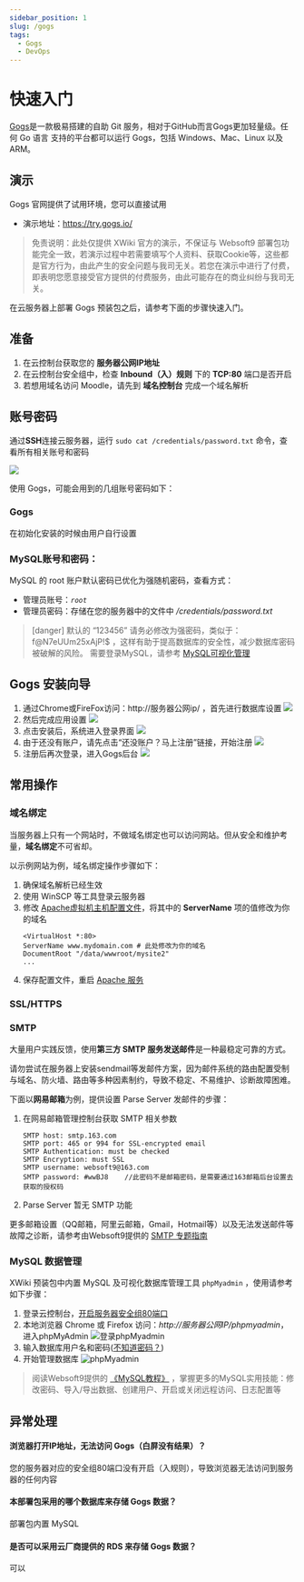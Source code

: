 ```yaml
---
sidebar_position: 1
slug: /gogs
tags:
  - Gogs
  - DevOps
---
```


# 快速入门

[Gogs](gogs.io)是一款极易搭建的自助 Git 服务，相对于GitHub而言Gogs更加轻量级。任何 Go 语言 支持的平台都可以运行 Gogs，包括 Windows、Mac、Linux 以及 ARM。


## 演示

Gogs 官网提供了试用环境，您可以直接试用

* 演示地址：https://try.gogs.io/

> 免责说明：此处仅提供 XWiki 官方的演示，不保证与 Websoft9 部署包功能完全一致，若演示过程中若需要填写个人资料、获取Cookie等，这些都是官方行为，由此产生的安全问题与我司无关。若您在演示中进行了付费，即表明您愿意接受官方提供的付费服务，由此可能存在的商业纠纷与我司无关。


在云服务器上部署 Gogs 预装包之后，请参考下面的步骤快速入门。

## 准备

1. 在云控制台获取您的 **服务器公网IP地址** 
2. 在云控制台安全组中，检查 **Inbound（入）规则** 下的 **TCP:80** 端口是否开启
3. 若想用域名访问 Moodle，请先到 **域名控制台** 完成一个域名解析

## 账号密码

通过**SSH**连接云服务器，运行 `sudo cat /credentials/password.txt` 命令，查看所有相关账号和密码

![](https://libs.websoft9.com/Websoft9/DocsPicture/zh/common/catdbpassword-websoft9.png)

使用 Gogs，可能会用到的几组账号密码如下：

### Gogs 

在初始化安装的时候由用户自行设置

### MySQL账号和密码：

MySQL 的 root 账户默认密码已优化为强随机密码，查看方式：

* 管理员账号：*`root`*
* 管理员密码：存储在您的服务器中的文件中 */credentials/password.txt*  
>[danger] 默认的 “123456” 请务必修改为强密码，类似于：f@N7eUUm25xAjP!$ ，这样有助于提高数据库的安全性，减少数据库密码被破解的风险。
> 需要登录MySQL，请参考 [MySQL可视化管理](#MySQL-数据管理)


## Gogs 安装向导

1. 通过Chrome或FireFox访问：http://服务器公网ip/ ，首先进行数据库设置 ![](http://libs.websoft9.com/Websoft9/DocsPicture/zh/gogs/gogs-installdb-websoft9.png)
2. 然后完成应用设置 ![](http://libs.websoft9.com/Websoft9/DocsPicture/zh/gogs/gogs-installset-websoft9.png)
3. 点击安装后，系统进入登录界面 ![](http://libs.websoft9.com/Websoft9/DocsPicture/zh/gogs/gogs-installreg-websoft9.png)
4. 由于还没有账户，请先点击“还没账户？马上注册”链接，开始注册 ![](http://libs.websoft9.com/Websoft9/DocsPicture/zh/gogs/gogs-installreg2-websoft9.png)
5. 注册后再次登录，进入Gogs后台 ![](http://libs.websoft9.com/Websoft9/DocsPicture/zh/gogs/gogs-backend-websoft9.png)


## 常用操作

### 域名绑定

当服务器上只有一个网站时，不做域名绑定也可以访问网站。但从安全和维护考量，**域名绑定**不可省却。

以示例网站为例，域名绑定操作步骤如下：

1. 确保域名解析已经生效  
2. 使用 WinSCP 等工具登录云服务器
3. 修改 [Apache虚拟机主机配置文件](/维护参考.md#apache)，将其中的 **ServerName** 项的值修改为你的域名
   ```text
   <VirtualHost *:80>
   ServerName www.mydomain.com # 此处修改为你的域名
   DocumentRoot "/data/wwwroot/mysite2"
   ...
   ```
4. 保存配置文件，重启 [Apache 服务](/维护参考.md#apache-1)

### SSL/HTTPS

### SMTP

大量用户实践反馈，使用**第三方 SMTP 服务发送邮件**是一种最稳定可靠的方式。  

请勿尝试在服务器上安装sendmail等发邮件方案，因为邮件系统的路由配置受制与域名、防火墙、路由等多种因素制约，导致不稳定、不易维护、诊断故障困难。

下面以**网易邮箱**为例，提供设置 Parse Server  发邮件的步骤：

1. 在网易邮箱管理控制台获取 SMTP 相关参数
   ```
   SMTP host: smtp.163.com
   SMTP port: 465 or 994 for SSL-encrypted email
   SMTP Authentication: must be checked
   SMTP Encryption: must SSL
   SMTP username: websoft9@163.com
   SMTP password: #wwBJ8    //此密码不是邮箱密码，是需要通过163邮箱后台设置去获取的授权码
   ```
2. Parse Server 暂无 SMTP 功能

更多邮箱设置（QQ邮箱，阿里云邮箱，Gmail，Hotmail等）以及无法发送邮件等故障之诊断，请参考由Websoft9提供的 [SMTP 专题指南](https://support.websoft9.com/docs/faq/zh/tech-smtp.html)

### MySQL 数据管理

XWiki 预装包中内置 MySQL 及可视化数据库管理工具 `phpMyadmin` ，使用请参考如下步骤：

1. 登录云控制台，[开启服务器安全组80端口](https://support.websoft9.com/docs/faq/zh/tech-instance.html)
2. 本地浏览器 Chrome 或 Firefox 访问：*http://服务器公网IP/phpmyadmin*，进入phpMyAdmin
  ![登录phpMyadmin](https://libs.websoft9.com/Websoft9/DocsPicture/zh/mysql/phpmyadmin-logincn-websoft9.png)
3. 输入数据库用户名和密码([不知道密码？](#账号密码))
4. 开始管理数据库
  ![phpMyadmin](https://libs.websoft9.com/Websoft9/DocsPicture/zh/mysql/phpmyadmin-adddb-websoft9.png)

> 阅读Websoft9提供的 [《MySQL教程》](https://support.websoft9.com/docs/mysql/zh/admin-phpmyadmin.html) ，掌握更多的MySQL实用技能：修改密码、导入/导出数据、创建用户、开启或关闭远程访问、日志配置等

## 异常处理

#### 浏览器打开IP地址，无法访问 Gogs（白屏没有结果）？

您的服务器对应的安全组80端口没有开启（入规则），导致浏览器无法访问到服务器的任何内容

#### 本部署包采用的哪个数据库来存储 Gogs 数据？

部署包内置 MySQL

#### 是否可以采用云厂商提供的 RDS 来存储 Gogs 数据？

可以
